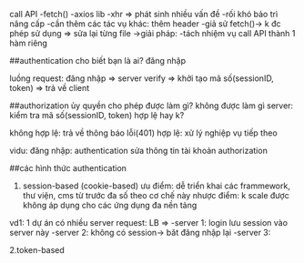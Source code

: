 call API
-fetch()
-axios lib
-xhr
=> phát sinh nhiều vấn đề
-rối khó bảo trì nâng cấp
-cần thêm các tác vụ khác: thêm header
-giả sử fetch()-> k đc phép sử dụng => sửa lại từng file
->giải pháp:
-tách nhiệm vụ call API thành 1 hàm riêng

##authentication
cho biết bạn là ai?
đăng nhập

luồng request: đăng nhập => server verify => khởi tạo mã số(sessionID, token)
=> trả về client

##authorization
ủy quyền
cho phép được làm gì? không được làm gì
server: kiểm tra mã số(sessionID, token) hợp lệ hay k?

không hợp lệ: trả về thông báo lỗi(401)
hợp lệ: xử lý nghiệp vụ tiếp theo

vidu:
đăng nhập: authentication
sửa thông tin tài khoản authorization

##các hình thức authentication

1. session-based (cookie-based)
   ưu điểm:
   dễ triển khai
   các frammework, thư viện, cms từ trước đa số theo cơ chế này
   nhược điểm:
   k scale được
   không áp dụng cho các ứng dụng đa nền tảng

vd1: 1 dự án có nhiều server
request: LB =>
-server 1: login lưu session vào server này
-server 2: không có session-> băt đăng nhập lại
-server 3:

2.token-based
